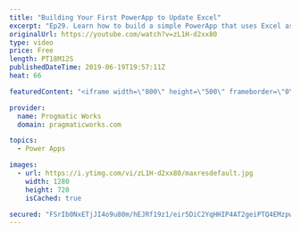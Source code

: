 ```yaml
---
title: "Building Your First PowerApp to Update Excel"
excerpt: "Ep29. Learn how to build a simple PowerApp that uses Excel as a source for updating, inserting and deleting data. Also see how to auto increment a key or a number in PowerApps.  - - - - - - - - - - - - - - - - - - - - - - - - - - - - - - - - - - - - - - - - - - - - - -- - - - - -  - - - - - - - - - -"
originalUrl: https://youtube.com/watch?v=zL1H-d2xx80
type: video
price: Free
length: PT18M12S
publishedDateTime: 2019-06-19T19:57:11Z
heat: 66

featuredContent: "<iframe width=\"800\" height=\"500\" frameborder=\"0\" src=\"https://www.youtube.com/embed/zL1H-d2xx80\" allow=\"accelerometer; autoplay; encrypted-media; gyroscope; picture-in-picture\" allowfullscreen></iframe>"

provider:
  name: Progmatic Works
  domain: pragmaticworks.com

topics:
  - Power Apps

images:
  - url: https://i.ytimg.com/vi/zL1H-d2xx80/maxresdefault.jpg
    width: 1280
    height: 720
    isCached: true

secured: "FSrIb0NxETjJI4o9u80m/hEJRf19z1/eir5DiC2YqHHIP4AT2geiPTQ4EMzpwLKiSpFdILEHl/FOK/mOmJYF32VHKtIr0M6o6vqjv47uPUl8P2Wl0Kp3ArJE/+MLImLQ8CxFdtope7gjxXC5hFJpx+WlyLvGBO6q42GkRQPDRVMWAy3xho7tB1XL/V2/LcEMfz/lMJECORdqrv1PciMcI4hAwxF219/eLEcoCew4g8t9neA2yt8/iNKbs8jCIzMDnFWbt/86WH17nks3260j/xoRVmTOYfNZD2RyZEy9c60kMHqxCpzRe8DxJL0hrTi6wcGcBwjXIdHcbUFtkR3H4QeZOYhwGkXROugCW/FyxXahR8SZ6sIWj5JH9e3UiUyAy06AUybv8y7YjPJe0lwQBFBWuHWu39zFcQU3bfJdDak=;MEY4DLnEW/SplVvuM5kesA=="
---
```


